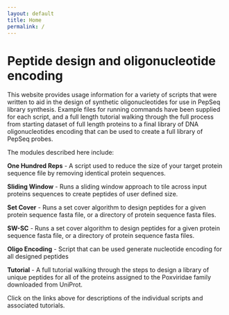 ```yaml
---
layout: default
title: Home
permalink: /
---
```

# Peptide design and oligonucleotide encoding
This website provides usage information for a variety of scripts that were written to aid in the design of synthetic oligonucleotides for use in PepSeq library synthesis. Example files for running commands have been supplied for each script, and a full length tutorial walking through the full process from starting dataset of full length proteins to a final library of DNA oligonucleotides encoding that can be used to create a full library of PepSeq probes.

The modules described here include:

**One Hundred Reps** - A script used to reduce the size of your target protein sequence file by removing identical protein sequences.

**Sliding Window** - Runs a sliding window approach to tile across input proteins sequences to create peptides of user defined size.

**Set Cover** - Runs a set cover algorithm to design peptides for a given protein sequence fasta file, or a directory of protein sequence fasta files.

**SW-SC** - Runs a set cover algorithm to design peptides for a given protein sequence fasta file, or a directory of protein sequence fasta files.

**Oligo Encoding** - Script that can be used generate nucleotide encoding for all designed peptides

**Tutorial** - A full tutorial walking through the steps to design a library of unique peptides for all of the proteins assigned to the Poxviridae family downloaded from UniProt.

Click on the links above for descriptions of the individual scripts and associated tutorials. 
